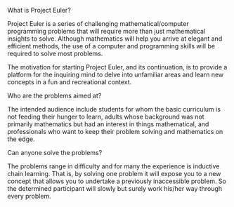 What is Project Euler?

Project Euler is a series of challenging mathematical/computer
programming problems that will require more than just mathematical
insights to solve. Although mathematics will help you arrive at
elegant and efficient methods, the use of a computer and programming
skills will be required to solve most problems.

The motivation for starting Project Euler, and its continuation,
is to provide a platform for the inquiring mind to delve into unfamiliar
areas and learn new concepts in a fun and recreational context.

Who are the problems aimed at?

The intended audience include students for whom the basic curriculum
is not feeding their hunger to learn, adults whose background was not
primarily mathematics but had an interest in things mathematical, and
professionals who want to keep their problem solving and mathematics
on the edge.

Can anyone solve the problems?

The problems range in difficulty and for many the experience is
inductive chain learning. That is, by solving one problem it will
expose you to a new concept that allows you to undertake a previously
inaccessible problem. So the determined participant will slowly but
surely work his/her way through every problem.

